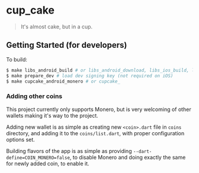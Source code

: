 # cup_cake

> It's almost cake, but in a cup.


## Getting Started (for developers)

To build:

```bash
$ make libs_android_build # or libs_android_download, libs_ios_build, libs_ios_download
$ make prepare_dev # load dev signing key (not required on iOS)
$ make cupcake_android_monero # or cupcake_
```

### Adding other coins

This project currently only supports Monero, but is very welcoming of other wallets making it's way to the project.

Adding new wallet is as simple as creating new `<coin>.dart` file in `coins` directory, and adding it to the `coins/list.dart`, with proper configuration options set.

Building flavors of the app is as simple as providing `--dart-define=COIN_MONERO=false`, to disable Monero and doing exactly the same for newly added coin, to enable it.
